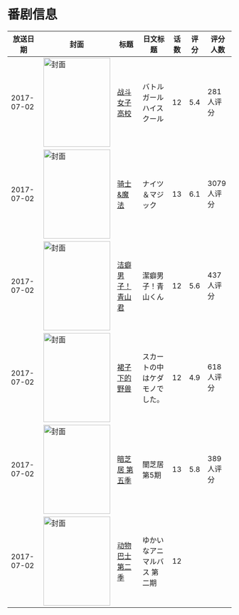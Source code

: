 # 番剧信息

|放送日期|封面|标题|日文标题|话数|评分|评分人数|
|---|---|---|---|---|---|---|
|2017-07-02|<img src="//lain.bgm.tv/pic/cover/c/06/67/178624_TyPcZ.jpg" alt="封面" style="width:150px;height:200px;object-fit:cover;">|[战斗女子高校](https://bangumi.tv/subject/178624)|バトルガール ハイスクール|12|5.4|281人评分|
|2017-07-02|<img src="//lain.bgm.tv/pic/cover/c/68/c4/193445_879w8.jpg" alt="封面" style="width:150px;height:200px;object-fit:cover;">|[骑士&魔法](https://bangumi.tv/subject/193445)|ナイツ＆マジック|13|6.1|3079人评分|
|2017-07-02|<img src="//lain.bgm.tv/pic/cover/c/e7/4a/207593_nE0IE.jpg" alt="封面" style="width:150px;height:200px;object-fit:cover;">|[洁癖男子！青山君](https://bangumi.tv/subject/207593)|潔癖男子！青山くん|12|5.6|437人评分|
|2017-07-02|<img src="/img/no_icon_subject.png" alt="封面" style="width:150px;height:200px;object-fit:cover;">|[裙子下的野兽](https://bangumi.tv/subject/215726)|スカートの中はケダモノでした。|12|4.9|618人评分|
|2017-07-02|<img src="//lain.bgm.tv/pic/cover/c/2e/80/216767_8RHDi.jpg" alt="封面" style="width:150px;height:200px;object-fit:cover;">|[暗芝居 第五季](https://bangumi.tv/subject/216767)|闇芝居 第5期|13|5.8|389人评分|
|2017-07-02|<img src="//lain.bgm.tv/pic/cover/c/9c/4a/387104_j8p6j.jpg" alt="封面" style="width:150px;height:200px;object-fit:cover;">|[动物巴士 第二季](https://bangumi.tv/subject/387104)|ゆかいなアニマルバス 第二期|12|||
